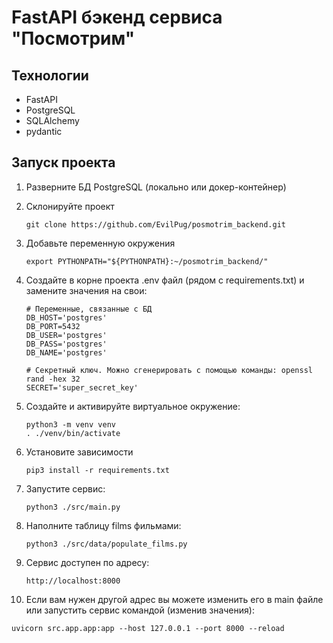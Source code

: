 # FastAPI бэкенд сервиса "Посмотрим"

## Технологии
- FastAPI
- PostgreSQL
- SQLAlchemy
- pydantic

## Запуск проекта
1) Разверните БД PostgreSQL (локально или докер-контейнер)

2) Склонируйте проект
   ```
   git clone https://github.com/EvilPug/posmotrim_backend.git
   ```

3) Добавьте переменную окружения
   ```
   export PYTHONPATH="${PYTHONPATH}:~/posmotrim_backend/"
   ```

4) Создайте в корне проекта .env файл (рядом с requirements.txt) и замените значения на свои:
    ```
    # Переменные, связанные с БД
    DB_HOST='postgres'
    DB_PORT=5432
    DB_USER='postgres'
    DB_PASS='postgres'
    DB_NAME='postgres'
    
    # Секретный ключ. Можно сгенерировать с помощью команды: openssl rand -hex 32
    SECRET='super_secret_key'
    ```

5) Создайте и активируйте виртуальное окружение:
    ```
   python3 -m venv venv
   . ./venv/bin/activate
    ```

6) Установите зависимости
    ```
   pip3 install -r requirements.txt
    ```

7) Запустите сервис:
    ```
   python3 ./src/main.py
    ```

8) Наполните таблицу films фильмами:
    ```
   python3 ./src/data/populate_films.py
    ```

9) Сервис доступен по адресу:
    ```
   http://localhost:8000
    ```

10) Если вам нужен другой адрес вы можете изменить его в main файле или запустить сервис командой (изменив значения):
   ```
   uvicorn src.app.app:app --host 127.0.0.1 --port 8000 --reload 
   ```

